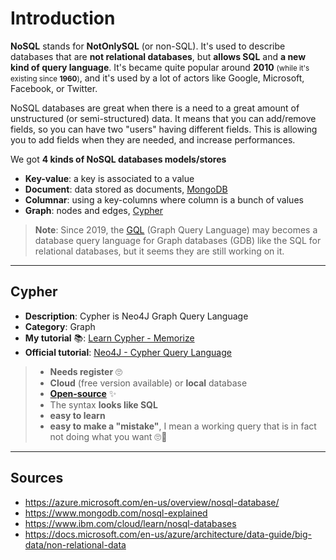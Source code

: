 # Introduction

**NoSQL** stands for **NotOnlySQL** (or non-SQL). It's used to describe databases that are **not relational databases**, but **allows SQL** and **a new kind of query language**. It's became quite popular around **2010** <small>(while it's existing since **1960**)</small>, and it's used by a lot of actors like Google, Microsoft, Facebook, or Twitter.

NoSQL databases are great when there is a need to a great amount of unstructured (or semi-structured) data. It means that you can add/remove fields, so you can have two "users" having different fields. This is allowing you to add fields when they are needed, and increase performances.

We got **4 kinds of NoSQL databases models/stores**

* **Key-value**: a key is associated to a value
* **Document**: data stored as documents, [MongoDB](https://www.mongodb.com/)
* **Columnar**: using a key-columns where column is a bunch of values
* **Graph**: nodes and edges, [Cypher](https://neo4j.com/developer/cypher/)

> **Note**: Since 2019, the [GQL](https://en.wikipedia.org/wiki/Graph_Query_Language) (Graph Query Language) may becomes a database query language for Graph databases (GDB) like the SQL for relational databases, but it seems they are still working on it.

<hr class="sl">

## Cypher

<div class="row row-cols-md-2 mx-0"><div class="align-self-center">

* **Description**: Cypher is Neo4J Graph Query Language
* **Category**: Graph<br>
* **My tutorial** 📚: [Learn Cypher - Memorize](cypher/index.md)
* **Official tutorial**: [Neo4J - Cypher Query Language](https://neo4j.com/developer/cypher/)
</div><div>

> * **Needs register** 🙄
> * **Cloud** (free version available) or **local** database
> * [**Open-source**](https://github.com/neo4j) ✨
> * The syntax **looks like SQL**
> * **easy to learn**
> * **easy to make a "mistake"**, I mean a working query that is in fact not doing what you want 🙄🤚
</div></div>

<hr class="sr">

## Sources

* <https://azure.microsoft.com/en-us/overview/nosql-database/>
* <https://www.mongodb.com/nosql-explained>
* <https://www.ibm.com/cloud/learn/nosql-databases>
* <https://docs.microsoft.com/en-us/azure/architecture/data-guide/big-data/non-relational-data>